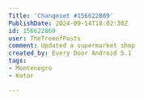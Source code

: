 ```yaml
---
Title: 'Changeset #156622869'
PublishDate: 2024-09-14T18:02:30Z
id: 156622869
user: TheTreeofPasts
comment: Updated a supermarket shop
created_by: Every Door Android 5.1
tags:
- Montenegro
- Kotor

---
```


